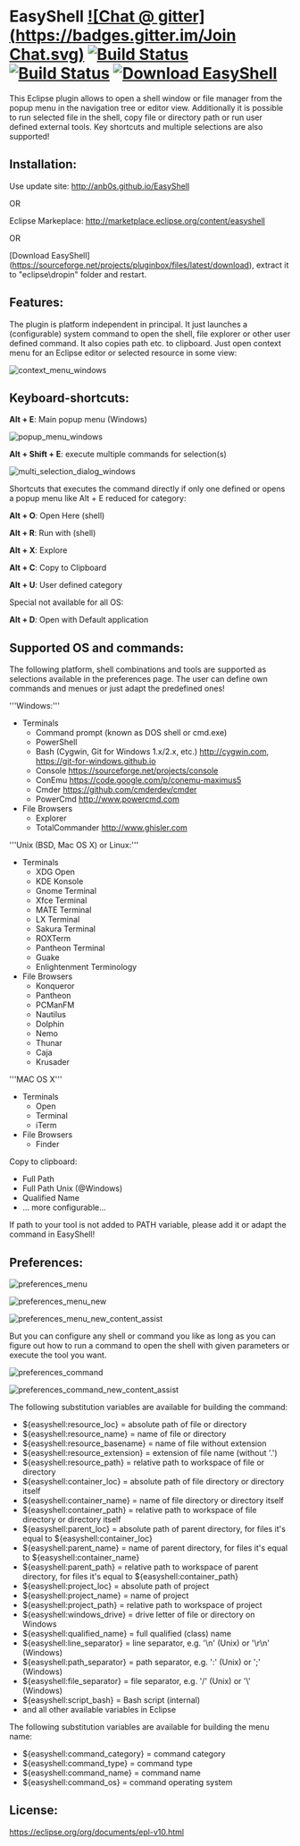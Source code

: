 # EasyShell [![Chat @ gitter](https://badges.gitter.im/Join Chat.svg)](https://gitter.im/anb0s/Lobby) [![Build Status](https://travis-ci.org/anb0s/EasyShell.svg)](https://travis-ci.org/anb0s/EasyShell) [![Build Status](https://drone.io/github.com/anb0s/EasyShell/status.png)](https://drone.io/github.com/anb0s/EasyShell/latest) [![Download EasyShell](https://img.shields.io/sourceforge/dt/pluginbox.svg)](https://sourceforge.net/projects/pluginbox/files/latest/download)
This Eclipse plugin allows to open a shell window or file manager from the popup menu in the navigation tree or editor view. Additionally it is possible to run selected file in the shell, copy file or directory path or run user defined external tools. Key shortcuts and multiple selections are also supported!

Installation:
-------------
Use update site: http://anb0s.github.io/EasyShell

OR

Eclipse Markeplace: http://marketplace.eclipse.org/content/easyshell

OR

[Download EasyShell] (https://sourceforge.net/projects/pluginbox/files/latest/download), extract it to "eclipse\dropin" folder and restart.

Features:
---------

The plugin is platform independent in principal. It just launches a (configurable) system command to open the shell, file explorer or other user defined command. It also copies path etc. to clipboard. Just open context menu for an Eclipse editor or selected resource in some view:

![context_menu_windows](https://raw.githubusercontent.com/anb0s/EasyShell/master/site/images/EasyShell_2.0_context_menu_windows.png "Context Menu @ Windows")

Keyboard-shortcuts:
-------------------

**Alt + E**: Main popup menu (Windows)

![popup_menu_windows](https://raw.githubusercontent.com/anb0s/EasyShell/master/site/images/EasyShell_2.0_popup_menu_windows.png "Popup Menu @ Windows (Alt+E)")

**Alt + Shift + E**: execute multiple commands for selection(s)

![multi_selection_dialog_windows](https://raw.githubusercontent.com/anb0s/EasyShell/master/site/images/EasyShell_2.0_multi-selection_dialog_windows.png "Dialog for multiple tool selection @ Windows (Alt+Shift+E)")

Shortcuts that executes the command directly if only one defined or opens a popup menu like Alt + E reduced for category:

**Alt + O**: Open Here (shell)

**Alt + R**: Run with (shell)

**Alt + X**: Explore

**Alt + C**: Copy to Clipboard

**Alt + U**: User defined category

Special not available for all OS:

**Alt + D**: Open with Default application

Supported OS and commands:
--------------------------

The following platform, shell combinations and tools are supported as selections available in the preferences page. The user can define own commands and menues or just adapt the predefined ones!

'''Windows:'''
- Terminals
  - Command prompt (known as DOS shell or cmd.exe)
  - PowerShell
  - Bash (Cygwin, Git for Windows 1.x/2.x, etc.)
    http://cygwin.com, https://git-for-windows.github.io
  - Console
    https://sourceforge.net/projects/console
  - ConEmu 
    https://code.google.com/p/conemu-maximus5
  - Cmder
    https://github.com/cmderdev/cmder
  - PowerCmd
    http://www.powercmd.com
- File Browsers
  - Explorer
  - TotalCommander
    http://www.ghisler.com  

'''Unix (BSD, Mac OS X) or Linux:'''
- Terminals
  - XDG Open
  - KDE Konsole
  - Gnome Terminal
  - Xfce Terminal
  - MATE Terminal
  - LX Terminal
  - Sakura Terminal
  - ROXTerm
  - Pantheon Terminal
  - Guake
  - Enlightenment Terminology
- File Browsers
  - Konqueror
  - Pantheon
  - PCManFM
  - Nautilus
  - Dolphin
  - Nemo
  - Thunar
  - Caja
  - Krusader

'''MAC OS X'''
- Terminals
  - Open
  - Terminal
  - iTerm
- File Browsers
  - Finder

Copy to clipboard:
 - Full Path
 - Full Path Unix (@Windows)
 - Qualified Name
 - ... more configurable...

If path to your tool is not added to PATH variable, please add it or adapt the command in EasyShell!

Preferences:
------------

![preferences_menu](https://raw.githubusercontent.com/anb0s/EasyShell/master/site/images/EasyShell_2.0_preferences_menu.png "Preferences - Menu")

![preferences_menu_new](https://raw.githubusercontent.com/anb0s/EasyShell/master/site/images/EasyShell_2.0_preferences_menu_new.png "Preferences - Menu 'New'")

![preferences_menu_new_content_assist](https://raw.githubusercontent.com/anb0s/EasyShell/master/site/images/EasyShell_2.0_preferences_menu_new_content_assist.png "Preferences - Menu 'New' with content assist")

But you can configure any shell or command you like as long as you can figure out how to run a command to open the shell with given
parameters or execute the tool you want.

![preferences_command](https://raw.githubusercontent.com/anb0s/EasyShell/master/site/images/EasyShell_2.0_preferences_command.png "Preferences - Command")

![preferences_command_new_content_assist](https://raw.githubusercontent.com/anb0s/EasyShell/master/site/images/EasyShell_2.0_preferences_command_new.png "Preferences - Command 'New' with content assist")

The following substitution variables are available for building the command:

- ${easyshell:resource_loc} = absolute path of file or directory
- ${easyshell:resource_name} = name of file or directory
- ${easyshell:resource_basename} = name of file without extension
- ${easyshell:resource_extension} = extension of file name (without '.')
- ${easyshell:resource_path} = relative path to workspace of file or directory
- ${easyshell:container_loc} = absolute path of file directory or directory itself
- ${easyshell:container_name} = name of file directory or directory itself
- ${easyshell:container_path} = relative path to workspace of file directory or directory itself
- ${easyshell:parent_loc} = absolute path of parent directory, for files it's equal to ${easyshell:container_loc}
- ${easyshell:parent_name} = name of parent directory, for files it's equal to ${easyshell:container_name}
- ${easyshell:parent_path} = relative path to workspace of parent directory, for files it's equal to ${easyshell:container_path}
- ${easyshell:project_loc} = absolute path of project
- ${easyshell:project_name} = name of project
- ${easyshell:project_path} = relative path to workspace of project
- ${easyshell:windows_drive} = drive letter of file or directory on Windows
- ${easyshell:qualified_name} = full qualified (class) name
- ${easyshell:line_separator} = line separator, e.g. '\\n' (Unix) or '\\r\\n' (Windows)
- ${easyshell:path_separator} = path separator, e.g. ':' (Unix) or ';' (Windows)
- ${easyshell:file_separator} = file separator, e.g. '/' (Unix) or '\\' (Windows)
- ${easyshell:script_bash} = Bash script (internal)
- and all other available variables in Eclipse

The following substitution variables are available for building the menu name:
- ${easyshell:command_category} = command category
- ${easyshell:command_type} = command type
- ${easyshell:command_name} = command name
- ${easyshell:command_os} = command operating system

License:
--------
https://eclipse.org/org/documents/epl-v10.html
